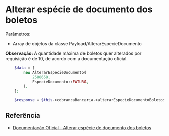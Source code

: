 # Alterar espécie de documento dos boletos

Parâmetros:
- Array de objetos da classe Payload/AlterarEspecieDocumento

<b>Observação: </b>A quantidade máxima de boletos quer alterados por requisição é de 10, de acordo com a documentação oficial.

```php
    $data = [
        new AlterarEspecieDocumento(
            2588658,
            EspecieDocumento::FATURA,
        ),
    ];

    $response = $this->cobrancaBancaria->alterarEspecieDocumentoBoletos($data);
```

## Referência

- [Documentação Oficial - Alterar espécie de documento dos boletos](https://documenter.getpostman.com/view/20565799/Uzs6yNhe#f7a6b3e0-bd2a-40ef-9170-3547d8bad5da)